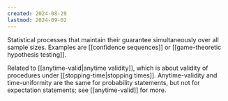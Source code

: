 ```yaml
---
created: 2024-08-29
lastmod: 2024-09-02
---
```


Statistical processes that maintain their guarantee simultaneously over all sample sizes. Examples are [[confidence sequences]] or [[game-theoretic hypothesis testing]]. 

Related to [[anytime-valid|anytime validity]], which is about validity of procedures under [[stopping-time|stopping times]]. Anytime-validity and time-uniformity are the same for probability statements, but not for expectation statements; see [[anytime-valid]] for more. 